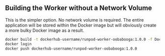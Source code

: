 ## Building the Worker without a Network Volume

This is the simpler option.  No network volume is required.
The entire application will be stored within the Docker image
but will obviously create a more bulky Docker image as a result.

```bash
docker build -t dockerhub-username/runpod-worker-oobabooga:1.0.0 -f Dockerfile.Standalone .
docker login
docker push dockerhub-username/runpod-worker-oobabooga:1.0.0
```
